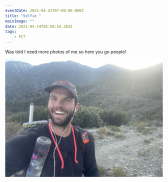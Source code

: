 ```yaml
---
eventDate: 2021-04-22T07:00:00.000Z
title: "Selfie "
mainImage: ""
date: 2021-04-24T05:58:54.303Z
tags: 
    - PCT
---
```

Was told I need more photos of me so here you go people!

![](b2ec6510-5a39-4688-a5e4-e1f6bba3d22d.jpeg)
